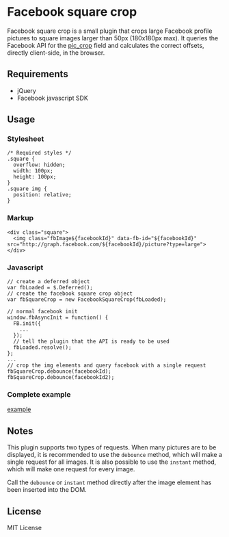 # Facebook square crop

Facebook square crop is a small plugin that crops large Facebook profile pictures to square images larger than 50px (180x180px max). It queries the Facebook API for the [pic_crop](https://developers.facebook.com/docs/reference/fql/profile/pic_crop) field and calculates the correct offsets, directly client-side, in the browser.

## Requirements
* jQuery
* Facebook javascript SDK

## Usage
### Stylesheet

    /* Required styles */
    .square {
      overflow: hidden;
      width: 100px;
      height: 100px;
    }
    .square img {
      position: relative;
    }


### Markup

    <div class="square">
      <img class="fbImage${facebookId}" data-fb-id="${facebookId}" src="http://graph.facebook.com/${facebookId}/picture?type=large">
    </div>


### Javascript

    // create a deferred object
    var fbLoaded = $.Deferred();
    // create the facebook square crop object
    var fbSquareCrop = new FacebookSquareCrop(fbLoaded);

    // normal facebook init
    window.fbAsyncInit = function() {
      FB.init({
        ...
      });
      // tell the plugin that the API is ready to be used
      fbLoaded.resolve();
    };
    ...
    // crop the img elements and query facebook with a single request
    fbSquareCrop.debounce(facebookId);
    fbSquareCrop.debounce(facebookId2);

### Complete example
[example](http://tripdin.github.com/facebook-square-crop)

## Notes
This plugin supports two types of requests. When many pictures are to be displayed, it is recommended to use the `debounce` method, which will make a single request for all images. It is also possible to use the `instant` method, which will make one request for every image.

Call the `debounce` or `instant` method directly after the image element has been inserted into the DOM.

## License
MIT License
